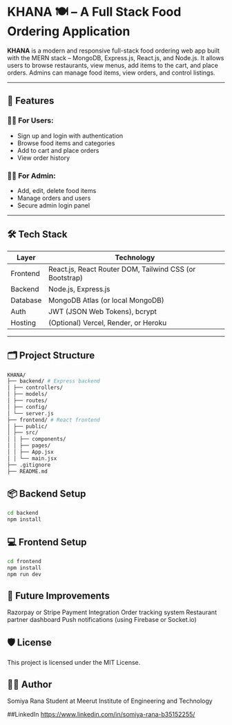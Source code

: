 # KHANA 🍽️ – A Full Stack Food Ordering Application

**KHANA** is a modern and responsive full-stack food ordering web app built with the MERN stack – MongoDB, Express.js, React.js, and Node.js. It allows users to browse restaurants, view menus, add items to the cart, and place orders. Admins can manage food items, view orders, and control listings.

---

## 🚀 Features

### 👨‍🍳 For Users:
- Sign up and login with authentication
- Browse food items and categories
- Add to cart and place orders
- View order history

### 🧑‍💼 For Admin:
- Add, edit, delete food items
- Manage orders and users
- Secure admin login panel

---

## 🛠️ Tech Stack

| Layer     | Technology |
|-----------|------------|
| Frontend  | React.js, React Router DOM, Tailwind CSS (or Bootstrap) |
| Backend   | Node.js, Express.js |
| Database  | MongoDB Atlas (or local MongoDB) |
| Auth      | JWT (JSON Web Tokens), bcrypt |
| Hosting   | (Optional) Vercel, Render, or Heroku |

---

## 🗂️ Project Structure
```bash
KHANA/
├── backend/ # Express backend
│ ├── controllers/
│ ├── models/
│ ├── routes/
│ ├── config/
│ └── server.js
├── frontend/ # React frontend
│ ├── public/
│ ├── src/
│ │ ├── components/
│ │ ├── pages/
│ │ ├── App.jsx
│ │ └── main.jsx
├── .gitignore
├── README.md

```

## 📦 Backend Setup

```bash
cd backend
npm install
```

## 💻 Frontend Setup

```bash
cd frontend
npm install
npm run dev

```

## 📌 Future Improvements
Razorpay or Stripe Payment Integration
Order tracking system
Restaurant partner dashboard
Push notifications (using Firebase or Socket.io)

## 🛡 License
This project is licensed under the MIT License.

## 👩‍💻 Author
Somiya Rana
Student at Meerut Institute of Engineering and Technology

##LinkedIn
https://www.linkedin.com/in/somiya-rana-b35152255/
